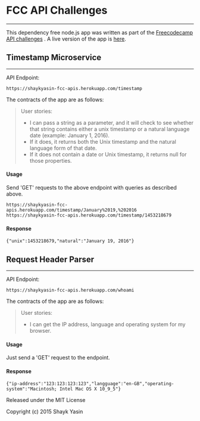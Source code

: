    
# FCC API Challenges
------------------------------

This dependency free node.js app was written as part of the [Freecodecamp API challenges](http://www.freecodecamp.com/map#nested-collapseAPIProjects) . A live version of the app is [here](https://shaykyasin-fcc-apis.herokuapp.com/).

## Timestamp Microservice
------------------------------
API Endpoint:
```
https://shaykyasin-fcc-apis.herokuapp.com/timestamp
```
The contracts of the app are as follows:
> User stories:
> * I can pass a string as a parameter, and it will check to see whether that string contains either a unix timestamp or a natural language date (example: January 1, 2016).
> * If it does, it returns both the Unix timestamp and the natural language form of that date.
> * If it does not contain a date or Unix timestamp, it returns null for those properties.

#### Usage
Send 'GET' requests to the above endpoint with queries as described above.
```
https://shaykyasin-fcc-apis.herokuapp.com/timestamp/January%2019,%202016
https://shaykyasin-fcc-apis.herokuapp.com/timestamp/1453218679

```
#### Response
```
{"unix":1453218679,"natural":"January 19, 2016"}

```
## Request Header Parser
------------------------------
API Endpoint:
```
https://shaykyasin-fcc-apis.herokuapp.com/whoami

```
The contracts of the app are as follows:
> User stories:
> * I can get the IP address, language and operating system for my browser.
#### Usage
Just send a 'GET' request to the endpoint.
#### Response
```
{"ip-address":"123:123:123:123","langguage":"en-GB","operating-system":"Macintosh; Intel Mac OS X 10_9_5"}
```
Released under the MIT License

Copyright (c) 2015 Shayk Yasin